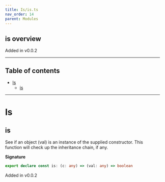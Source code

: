 ```yaml
---
title: Is/is.ts
nav_order: 14
parent: Modules
---
```


## is overview

Added in v0.0.2

---

<h2 class="text-delta">Table of contents</h2>

- [Is](#is)
  - [is](#is)

---

# Is

## is

See if an object (val) is an instance of the supplied constructor. This function will check up the inheritance chain, if any.

**Signature**

```ts
export declare const is: (c: any) => (val: any) => boolean
```

Added in v0.0.2
